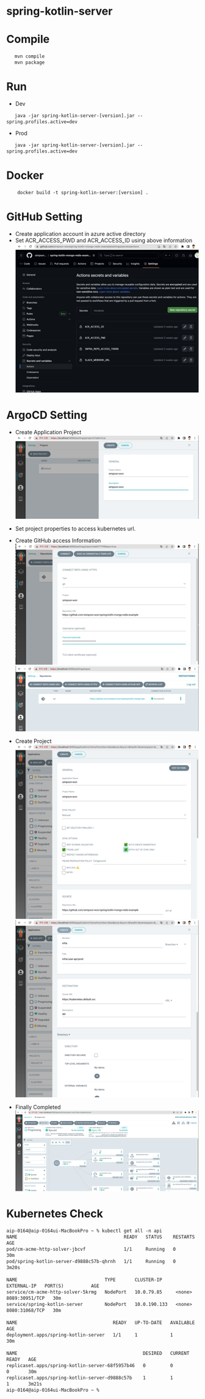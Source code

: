 # spring-kotlin-server

# Compile

```
   mvn compile
   mvn package
```

# Run
+ Dev
```
   java -jar spring-kotlin-server-[version].jar --spring.profiles.active=dev 
```
+ Prod
```
   java -jar spring-kotlin-server-[version].jar --spring.profiles.active=dev 
```

# Docker
```
    docker build -t spring-kotlin-server:[version] .
```

# GitHub Setting
 - Create application account in azure active directory
 - Set ACR_ACCESS_PWD and ACR_ACCESS_ID using above information
![alt text](docs/image/image001.png "github setting")

# ArgoCD Setting
 - Create Application Project
![alt text](docs/image/image002-1.png "argocd step 1-0")
 - Set project properties to access kubernetes url.

 - Create GitHub access Information
![alt text](docs/image/image003-1.png "argocd step 2-0")
![alt text](docs/image/image003-2.png "argocd step 2-1")
 - Create Project
![alt_text](docs/image/image004-1.png "argocd step 3-0")
![alt text](docs/image/image004-2.png "argocd step 3-1")
 - Finally Completed
![alt text](docs/image/image005-1.png "argocd step 4-0")

# Kubernetes Check
```agsl
aip-0164@aip-0164ui-MacBookPro ~ % kubectl get all -n api
NAME                                       READY   STATUS    RESTARTS   AGE
pod/cm-acme-http-solver-jbcvf              1/1     Running   0          30m
pod/spring-kotlin-server-d9888c57b-qhrnh   1/1     Running   0          3m20s

NAME                                TYPE       CLUSTER-IP     EXTERNAL-IP   PORT(S)          AGE
service/cm-acme-http-solver-5krmg   NodePort   10.0.79.85     <none>        8089:30951/TCP   30m
service/spring-kotlin-server        NodePort   10.0.190.133   <none>        8080:31068/TCP   30m

NAME                                   READY   UP-TO-DATE   AVAILABLE   AGE
deployment.apps/spring-kotlin-server   1/1     1            1           30m

NAME                                              DESIRED   CURRENT   READY   AGE
replicaset.apps/spring-kotlin-server-68f5957b46   0         0         0       30m
replicaset.apps/spring-kotlin-server-d9888c57b    1         1         1       3m21s
aip-0164@aip-0164ui-MacBookPro ~ %
```